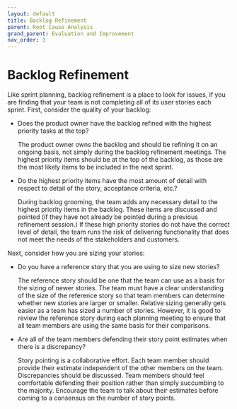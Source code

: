 ```yaml
---
layout: default
title: Backlog Refinement
parent: Root Cause Analysis
grand_parent: Evaluation and Improvement
nav_order: 3
---
```


# Backlog Refinement

Like sprint planning, backlog refinement is a place to look for issues, if you are finding that your team is not completing all of its user stories each sprint. 
First, consider the quality of your backlog:

*	Does the product owner have the backlog refined with the highest priority tasks at the top?

    The product owner owns the backlog and should be refining it on an ongoing basis, not simply during the backlog refinement meetings. 
    The highest priority items should be at the top of the backlog, as those are the most likely items to be included in the next sprint. 

*	Do the highest priority items have the most amount of detail with respect to detail of the story, acceptance criteria, etc.? 

    During backlog grooming, the team adds any necessary detail to the highest priority items in the backlog. These items are discussed and pointed 
    (if they have not already be pointed during a previous refinement session.) If these high priority stories do not have the correct level of detail, 
    the team runs the risk of delivering functionality that does not meet the needs of the stakeholders and customers.

Next, consider how you are sizing your stories:

*	Do you have a reference story that you are using to size new stories?

    The reference story should be one that the team can use as a basis for the sizing of newer stories. The team must have a clear understanding 
    of the size of the reference story so that team members can determine whether new stories are larger or smaller. Relative sizing generally gets 
    easier as a team has sized a number of stories. However, it is good to review the reference story during each planning meeting to ensure that all 
    team members are using the same basis for their comparisons.

*	Are all of the team members defending their story point estimates when there is a discrepancy?

    Story pointing is a collaborative effort. Each team member should provide their estimate independent of the other members on the team. Discrepancies 
    should be discussed. Team members should feel comfortable defending their position rather than simply succumbing to the majority. Encourage the team 
    to talk about their estimates before coming to a consensus on the number of story points.

